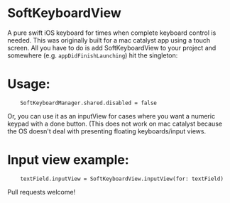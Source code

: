 # SoftKeyboardView
A pure swift iOS keyboard for times when complete keyboard control is needed. This was originally built for a mac catalyst app using a touch screen. All you have to do is add SoftKeyboardView to your project and somewhere (e.g. `appDidFinishLaunching`) hit the singleton:

# Usage:
		SoftKeyboardManager.shared.disabled = false

Or, you can use it as an inputView for cases where you want a numeric keypad with a done button. (This does not work on mac catalyst because the OS doesn't deal with presenting floating keyboards/input views.

# Input view example:
		textField.inputView = SoftKeyboardView.inputView(for: textField)


Pull requests welcome!

